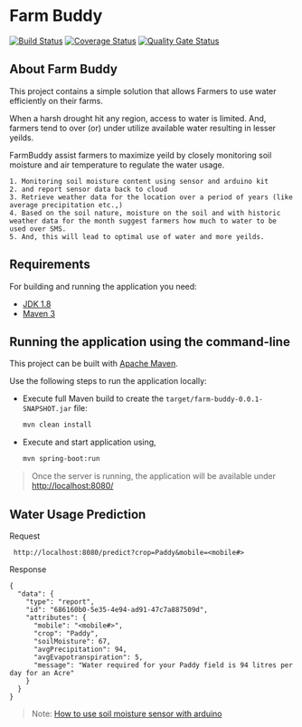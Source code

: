# Farm Buddy
[![Build Status](https://travis-ci.com/vrajiah/farm-buddy.svg?branch=master)](https://travis-ci.com/github/vrajiah/farm-buddy?branch=master)
[![Coverage Status](https://coveralls.io/repos/github/vrajiah/farm-buddy/badge.svg?branch=master)](https://coveralls.io/github/vrajiah/farm-buddy?branch=master)
[![Quality Gate Status](https://sonarcloud.io/api/project_badges/measure?project=vrajiah_farm-buddy&metric=alert_status)](https://sonarcloud.io/dashboard?id=vrajiah_farm-buddy)

## About Farm Buddy
This project contains a simple solution that allows Farmers to use water efficiently on their farms.

When a harsh drought hit any region, access to water is limited. And, farmers tend to over (or) under utilize available water resulting in lesser yeilds.

FarmBuddy assist farmers to maximize yeild by closely monitoring soil moisture and air temperature to regulate the water usage.
```text
1. Monitoring soil moisture content using sensor and arduino kit
2. and report sensor data back to cloud
3. Retrieve weather data for the location over a period of years (like average precipitation etc.,)
4. Based on the soil nature, moisture on the soil and with historic weather data for the month suggest farmers how much to water to be used over SMS.
5. And, this will lead to optimal use of water and more yeilds.
```
## Requirements
For building and running the application you need:
-   [JDK 1.8](http://www.oracle.com/technetwork/java/javase/downloads/jdk8-downloads-2133151.html)
-   [Maven 3](https://maven.apache.org)

## Running the application using the command-line

This project can be built with [Apache Maven](http://maven.apache.org/). 

Use the following steps to run the application locally:
-   Execute full Maven build to create the `target/farm-buddy-0.0.1-SNAPSHOT.jar` file:
    ```bash
    mvn clean install
    ```

-   Execute and start application using,
    ```bash
    mvn spring-boot:run
    ```
  
> Once the server is running, the application will be available under [http://localhost:8080/](http://localhost:8080/)
  
## Water Usage Prediction
Request
```$xslt
 http://localhost:8080/predict?crop=Paddy&mobile=<mobile#>
```

Response
```$xslt
{
  "data": {
    "type": "report",
    "id": "686160b0-5e35-4e94-ad91-47c7a887509d",
    "attributes": {
      "mobile": "<mobile#>",
      "crop": "Paddy",
      "soilMoisture": 67,
      "avgPrecipitation": 94,
      "avgEvapotranspiration": 5,
      "message": "Water required for your Paddy field is 94 litres per day for an Acre"
    }
  }
}
```

> Note: [How to use soil moisture sensor with arduino](https://create.arduino.cc/projecthub/MisterBotBreak/how-to-use-a-soil-moisture-sensor-ce769b)
